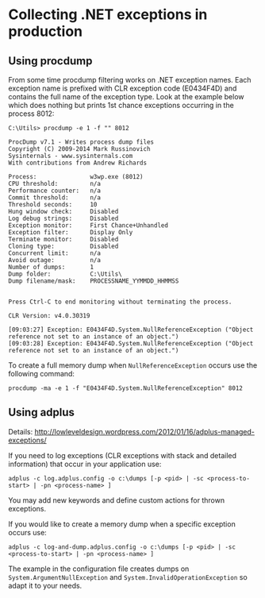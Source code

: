 
Collecting .NET exceptions in production
========================================

Using procdump
--------------

From some time procdump filtering works on .NET exception names. Each exception name is prefixed with CLR exception code (E0434F4D) and contains the full name of the exception type. Look at the example below which does nothing but prints 1st chance exceptions occurring in the process 8012:

    C:\Utils> procdump -e 1 -f "" 8012

    ProcDump v7.1 - Writes process dump files
    Copyright (C) 2009-2014 Mark Russinovich
    Sysinternals - www.sysinternals.com
    With contributions from Andrew Richards

    Process:               w3wp.exe (8012)
    CPU threshold:         n/a
    Performance counter:   n/a
    Commit threshold:      n/a
    Threshold seconds:     10
    Hung window check:     Disabled
    Log debug strings:     Disabled
    Exception monitor:     First Chance+Unhandled
    Exception filter:      Display Only
    Terminate monitor:     Disabled
    Cloning type:          Disabled
    Concurrent limit:      n/a
    Avoid outage:          n/a
    Number of dumps:       1
    Dump folder:           C:\Utils\
    Dump filename/mask:    PROCESSNAME_YYMMDD_HHMMSS


    Press Ctrl-C to end monitoring without terminating the process.

    CLR Version: v4.0.30319

    [09:03:27] Exception: E0434F4D.System.NullReferenceException ("Object reference not set to an instance of an object.")
    [09:03:28] Exception: E0434F4D.System.NullReferenceException ("Object reference not set to an instance of an object.")

To create a full memory dump when `NullReferenceException` occurs use the following command:

```
procdump -ma -e 1 -f "E0434F4D.System.NullReferenceException" 8012
```

Using adplus
------------

Details: <http://lowleveldesign.wordpress.com/2012/01/16/adplus-managed-exceptions/>

If you need to log exceptions (CLR exceptions with stack and detailed information) that occur in your application use:

    adplus -c log.adplus.config -o c:\dumps [-p <pid> | -sc <process-to-start> | -pn <process-name> ]

You may add new keywords and define custom actions for thrown exceptions.

If you would like to create a memory dump when a specific exception occurs use:

    adplus -c log-and-dump.adplus.config -o c:\dumps [-p <pid> | -sc <process-to-start> | -pn <process-name> ]

The example in the configuration file creates dumps on `System.ArgumentNullException` and `System.InvalidOperationException` so adapt it to your needs.
